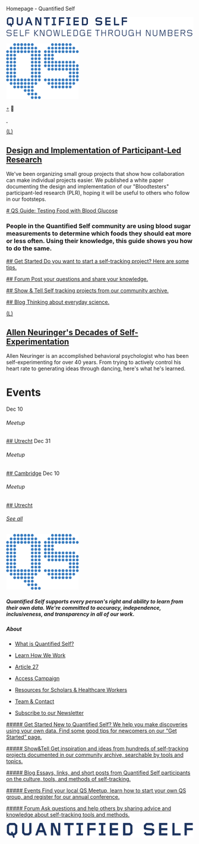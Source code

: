 Homepage - Quantified Self

 [![](../_resources/15fde9c8c75601e63f0025c5c6358df1.png)](https://quantifiedself.com/)

 [![](../_resources/9d577561d14977a0270edc3a5f421880.png)](https://quantifiedself.com/)

 [](https://twitter.com/quantifiedself)
 

[ ](https://quantifiedself.com/blog/qs-guide-testing-food-with-blood-glucose/)

[(L)](https://quantifiedself.com/blog/design-and-implementation-of-participant-led-research/)

## [Design and Implementation of Participant-Led Research](https://quantifiedself.com/blog/design-and-implementation-of-participant-led-research/)

We've been organizing small group projects that show how collaboration can make individual projects easier. We published a white paper documenting the design and implementation of our "Bloodtesters" participant-led research (PLR), hoping it will be useful to others who follow in our footsteps.

[# QS Guide: Testing Food with Blood Glucose](https://quantifiedself.com/blog/qs-guide-testing-food-with-blood-glucose/)

### People in the Quantified Self community are using blood sugar measurements to determine which foods they should eat more or less often. Using their knowledge, this guide shows you how to do the same.

[## Get Started  Do you want to start a self-tracking project? Here are some tips.](https://quantifiedself.com/get-started)

[ ## Forum   Post your questions and share your knowledge.](https://forum.quantifiedself.com/)

[ ## Show & Tell   Self tracking projects from our community archive.](https://quantifiedself.com/show-and-tell)

[## Blog   Thinking about everyday science.](https://quantifiedself.com/blog)

[(L)](https://quantifiedself.com/blog/allen-neuringers-many-decades-of-self-experimentation/)

## [Allen Neuringer's Decades of Self-Experimentation](https://quantifiedself.com/blog/allen-neuringers-many-decades-of-self-experimentation/)

Allen Neuringer is an accomplished behavioral psychologist who has been self-experimenting for over 40 years. From trying to actively control his heart rate to generating ideas through dancing, here's what he's learned.

# Events

Dec
10

###### Meetup

[## Utrecht](https://www.meetup.com/biohackingNL/events/265683033/)
Dec
31

###### Meetup

[## Cambridge](https://www.meetup.com/CambridgeQS/events/256520342/)
Dec
10

###### Meetup

[## Utrecht](https://www.meetup.com/biohackingNL/events/265683033/)

###### [See all](https://quantifiedself.com/events)

 [![](../_resources/9d577561d14977a0270edc3a5f421880.png)](https://quantifiedself.com/)

##### Quantified Self supports every person's right and ability to learn from their own data. We're committed to accuracy, independence, inclusiveness, and transparency in all of our work.

##### About

- [What is Quantified Self?](https://quantifiedself.com/about/what-is-quantified-self)

- [Learn How We Work](https://quantifiedself.com/portfolio)

- [Article 27](https://quantifiedself.com/about/article27)

- [Access Campaign](https://quantifiedself.com/about/access)

- [Resources for Scholars & Healthcare Workers](https://quantifiedself.com/about/resources)

- [Team & Contact](https://quantifiedself.com/about/team)

- [Subscribe to our Newsletter](#)

 [ ##### Get Started    New to Quantified Self? We help you make discoveries using your own data. Find some good tips for newcomers on our “Get Started” page.](https://quantifiedself.com/get-started)

 [ ##### Show&Tell    Get inspiration and ideas from hundreds of self-tracking projects documented in our community archive, searchable by tools and topics.](https://quantifiedself.com/show-and-tell)

 [ ##### Blog    Essays, links, and short posts from Quantified Self participants on the culture, tools, and methods of self-tracking.](https://quantifiedself.com/blog)

 [ ##### Events    Find your local QS Meetup, learn how to start your own QS group, and register for our annual conference.](https://quantifiedself.com/events)

 [ ##### Forum    Ask questions and help others by sharing advice and knowledge about self-tracking tools and methods.](https://forum.quantifiedself.com/)

 ![](../_resources/c57fa7e49363d95764303675927d8263.png)
